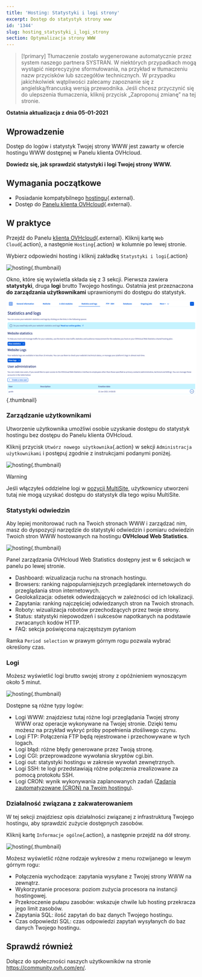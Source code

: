 ```yaml
---
title: 'Hosting: Statystyki i logi strony'
excerpt: Dostęp do statystyk strony www
id: '1344'
slug: hosting_statystyki_i_logi_strony
section: Optymalizacja strony WWW
---
```


> [!primary]
> Tłumaczenie zostało wygenerowane automatycznie przez system naszego partnera SYSTRAN. W niektórych przypadkach mogą wystąpić nieprecyzyjne sformułowania, na przykład w tłumaczeniu nazw przycisków lub szczegółów technicznych. W przypadku jakichkolwiek wątpliwości zalecamy zapoznanie się z angielską/francuską wersją przewodnika. Jeśli chcesz przyczynić się do ulepszenia tłumaczenia, kliknij przycisk „Zaproponuj zmianę” na tej stronie.
> 

**Ostatnia aktualizacja z dnia 05-01-2021**

## Wprowadzenie

Dostęp do logów i statystyk Twojej strony WWW jest zawarty w ofercie hostingu WWW dostępnej w Panelu klienta OVHcloud.

**Dowiedz się, jak sprawdzić statystyki i logi Twojej strony WWW.**

## Wymagania początkowe

- Posiadanie kompatybilnego [hostingu](https://www.ovh.pl/hosting/){.external}.
- Dostęp do [Panelu klienta OVHcloud](https://www.ovh.com/auth/?action=gotomanager){.external}.

## W praktyce

Przejdź do Panelu [klienta OVHcloud](https://www.ovh.com/auth/?action=gotomanager){.external}. Kliknij kartę `Web Cloud`{.action}, a następnie `Hosting`{.action} w kolumnie po lewej stronie.

Wybierz odpowiedni hosting i kliknij zakładkę `Statystyki i logi`{.action}

![hosting](images/statistics01.png){.thumbnail}

Okno, które się wyświetla składa się z 3 sekcji. Pierwsza zawiera **statystyki**, druga **logi** brutto Twojego hostingu. Ostatnia jest przeznaczona **do zarządzania użytkownikami** uprawnionymi do dostępu do statystyk.

![hosting](images/statistics02u.png){.thumbnail}

### Zarządzanie użytkownikami

Utworzenie użytkownika umożliwi osobie uzyskanie dostępu do statystyk hostingu bez dostępu do Panelu klienta OVHcloud. 

Kliknij przycisk `Utwórz nowego użytkownika`{.action} w sekcji `Administracja użytkownikami` i postępuj zgodnie z instrukcjami podanymi poniżej.  

![hosting](images/user-statistics01.png){.thumbnail}

> [!warning] 
>
> Jeśli włączyłeś oddzielne logi w [pozycji MultiSite](../konfiguracja-multisite-na-hostingu/#etap-2-dodanie-domeny-lub-subdomeny), użytkownicy utworzeni tutaj nie mogą uzyskać dostępu do statystyk dla tego wpisu MultiSite.
>

### Statystyki odwiedzin

Aby lepiej monitorować ruch na Twoich stronach WWW i zarządzać nim, masz do dyspozycji narzędzie do statystyki odwiedzin i pomiaru odwiedzin Twoich stron WWW hostowanych na hostingu **OVHcloud Web Statistics**.

![hosting](images/OWStats01.gif){.thumbnail}

Panel zarządzania OVHcloud Web Statistics dostępny jest w 6 sekcjach w panelu po lewej stronie.

- Dashboard: wizualizacja ruchu na stronach hostingu.
- Browsers: ranking najpopularniejszych przeglądarek internetowych do przeglądania stron internetowych.
- Geolokalizacja:  odsetek odwiedzających w zależności od ich lokalizacji.
- Zapytania: ranking najczęściej odwiedzanych stron na Twoich stronach.
- Roboty: wizualizacja robotów przechodzących przez twoje strony.
- Status: statystyki niepowodzeń i sukcesów napotkanych na podstawie zwracanych kodów HTTP.
- FAQ: sekcja poświęcona najczęstszym pytaniom

Ramka `Period selection` w prawym górnym rogu pozwala wybrać określony czas.

### Logi

Możesz wyświetlić logi brutto swojej strony z opóźnieniem wynoszącym około 5 minut.

![hosting](images/logs01.png){.thumbnail}

Dostępne są różne typy logów:

- Logi WWW: znajdziesz tutaj różne logi przeglądania Twojej strony WWW oraz operacje wykonywane na Twojej stronie. Dzięki temu możesz na przykład wykryć próby popełnienia złośliwego czynu.
- Logi FTP: Połączenia FTP będą rejestrowane i przechowywane w tych logach.
- Logi błąd: różne błędy generowane przez Twoją stronę.
- Logi CGI: przeprowadzone wywołania skryptów cgi.bin.
- Logi out: statystyki hostingu w zakresie wywołań zewnętrznych.
- Logi SSH: te logi przedstawiają różne połączenia zrealizowane za pomocą protokołu SSH.
- Logi CRON: wynik wykonywania zaplanowanych zadań ([Zadania zautomatyzowane (CRON) na Twoim hostingu](../hosting_www_automatyczne_zadania_cron/)).

### Działalność związana z zakwaterowaniem

W tej sekcji znajdziesz opis działalności związanej z infrastrukturą Twojego hostingu, aby sprawdzić zużycie dostępnych zasobów.

Kliknij kartę `Informacje ogólne`{.action}, a następnie przejdź na dół strony.

![hosting](images/statistics03.png){.thumbnail}

Możesz wyświetlić różne rodzaje wykresów z menu rozwijanego w lewym górnym rogu:

- Połączenia wychodzące: zapytania wysyłane z Twojej strony WWW na zewnątrz.
- Wykorzystanie procesora: poziom zużycia procesora na instancji hostingowej.
- Przekroczenie pułapu zasobów: wskazuje chwile lub hosting przekracza jego limit zasobów.
- Zapytania SQL: ilość zapytań do baz danych Twojego hostingu.
- Czas odpowiedzi SQL: czas odpowiedzi zapytań wysyłanych do baz danych Twojego hostingu.

## Sprawdź również

Dołącz do społeczności naszych użytkowników na stronie <https://community.ovh.com/en/>.
